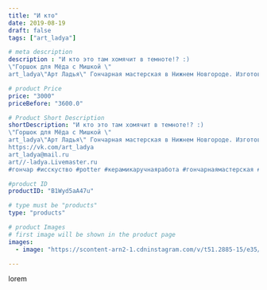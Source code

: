 ```yaml
---
title: "И кто"
date: 2019-08-19
draft: false
tags: ["art_ladya"]

# meta description
description : "И кто это там хомячит в темноте!? :)
\"Горшок для Мёда с Мишкой \"
art_ladya\"Арт Ладья\" Гончарная мастерская в Нижнем Новгороде. Изготовление керамики и масте"

# product Price
price: "3000"
priceBefore: "3600.0"

# Product Short Description
shortDescription: "И кто это там хомячит в темноте!? :)
\"Горшок для Мёда с Мишкой \"
art_ladya\"Арт Ладья\" Гончарная мастерская в Нижнем Новгороде. Изготовление керамики и мастер//-классы по обучению. 
https://vk.com/art_ladya
art_ladya@mail.ru 
art//-ladya.Livemaster.ru
#гончар #исскуство #potter #керамикаручнаяработа #гончарнаямастерская #керамиканазаказ #handmade #bear #керамика #гончарнаяпосуда #эксклюзивнаякерамика #painter #медведь #decor #ceramicar #pot #claygoods #restaurant #earthenware #ceramic #design #горшок #ceramicart #decanter #carafe #clay #горшок #авторскаякерамика #мёд #мишка"

#product ID
productID: "B1Wyd5aA47u"

# type must be "products"
type: "products"

# product Images
# first image will be shown in the product page
images:
  - image: "https://scontent-arn2-1.cdninstagram.com/v/t51.2885-15/e35/69461407_363432490993627_93064134976976824_n.jpg?se=7&tp=1&_nc_ht=scontent-arn2-1.cdninstagram.com&_nc_cat=107&_nc_ohc=dTIiBXvSuT4AX-95H88&ccb=7-4&oh=eab696fbbec3a5a95ca9efad992d8ff8&oe=6085D0E1&_nc_sid=86f79a&ig_cache_key=MjExNDA5OTAzMTkyNzEzMTg4Ng%3D%3D.2-ccb7-4"

---
```

lorem
